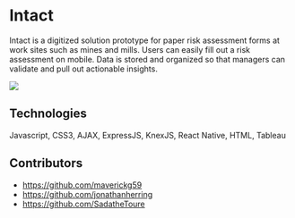 # Intact

Intact is a digitized solution prototype for paper risk assessment forms at work sites such as mines and mills. 
Users can easily fill out a risk assessment on mobile. 
Data is stored and organized so that managers can validate and pull out actionable insights.

![](https://github.com/jonathanherring/intact-app/blob/master/IntactGif.gif)

## Technologies
Javascript, CSS3, AJAX, ExpressJS, KnexJS, React Native, HTML, Tableau

## Contributors
* https://github.com/maverickg59
* https://github.com/jonathanherring
* https://github.com/SadatheToure
